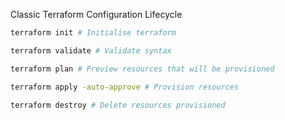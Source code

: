 Classic Terraform Configuration Lifecycle
```bash
terraform init # Initialise terraform

terraform validate # Validate syntax

terraform plan # Preview resources that will be provisioned

terraform apply -auto-approve # Provision resources

terraform destroy # Delete resources provisioned
```

